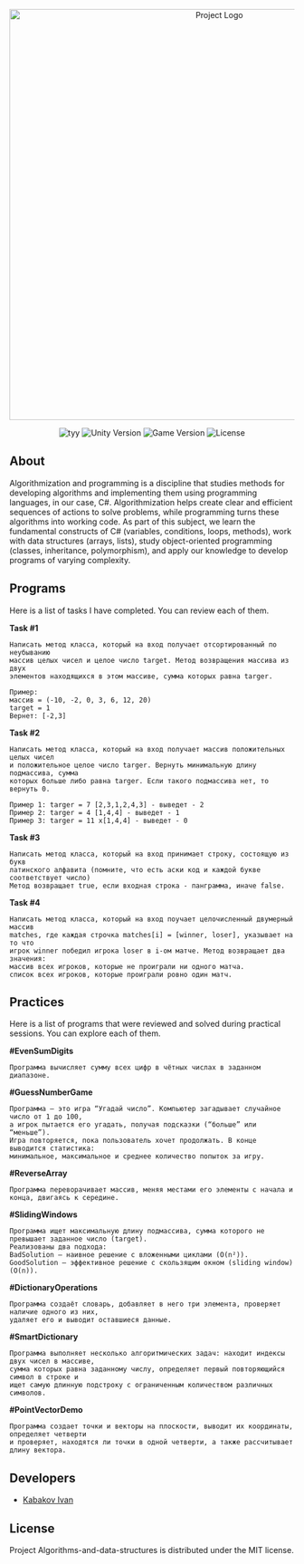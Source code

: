 <p align="center">
      <img src="https://i.ibb.co/j1KrpYw/Group-4-2.png" alt="Project Logo" width="726">
</p>

<p align="center">
      <img src="https://img.shields.io/badge/Language-C%23-orange" alt="tyy">
      <img src="https://img.shields.io/badge/Created-2025-blueviolet" alt="Unity Version">
      <img src="https://img.shields.io/badge/Version-1.0.0-blue" alt="Game Version">
      <img src="https://img.shields.io/badge/License-MIT-success" alt="License">
</p>

## About

Algorithmization and programming is a discipline that studies methods for developing algorithms and implementing them using programming languages, in our case, C#. Algorithmization helps create clear and efficient sequences of actions to solve problems, while programming turns these algorithms into working code. As part of this subject, we learn the fundamental constructs of C# (variables, conditions, loops, methods), work with data structures (arrays, lists), study object-oriented programming (classes, inheritance, polymorphism), and apply our knowledge to develop programs of varying complexity.

## Programs

Here is a list of tasks I have completed. You can review each of them.

**Task #1**
```
Написать метод класса, который на вход получает отсортированный по неубыванию
массив целых чисел и целое число target. Метод возвращения массива из двух
элементов находящихся в этом массиве, сумма которых равна targer.

Пример: 
массив = (-10, -2, 0, 3, 6, 12, 20)
target = 1
Вернет: [-2,3]
```

**Task #2**
```
Написать метод класса, который на вход получает массив положительных целых чисел
и положительное целое число targer. Вернуть минимальную длину подмассива, сумма
которых больше либо равна targer. Если такого подмассива нет, то вернуть 0.

Пример 1: targer = 7 [2,3,1,2,4,3] - выведет - 2
Пример 2: targer = 4 [1,4,4] - выведет - 1
Пример 3: targer = 11 х[1,4,4] - выведет - 0 
```

**Task #3**
```
Написать метод класса, который на вход принимает строку, состоящую из букв
латинского алфавита (помните, что есть аски код и каждой букве соответствует число)
Метод возвращает true, если входная строка - панграмма, иначе false.
```

**Task #4**
```
Написать метод класса, который на вход поучает целочисленный двумерный массив
matches, где каждая строчка matches[i] = [winner, loser], указывает на то что
игрок winner победил игрока loser в i-ом матче. Метод возвращает два значения:
массив всех игроков, которые не проиграли ни одного матча.
список всех игроков, которые проиграли ровно один матч.
```

## Practices

Here is a list of programs that were reviewed and solved during practical sessions. You can explore each of them.

**#EvenSumDigits**
```
Программа вычисляет сумму всех цифр в чётных числах в заданном диапазоне.
```

**#GuessNumberGame**
```
Программа – это игра “Угадай число”. Компьютер загадывает случайное число от 1 до 100,
а игрок пытается его угадать, получая подсказки (“больше” или “меньше”).
Игра повторяется, пока пользователь хочет продолжать. В конце выводится статистика:
минимальное, максимальное и среднее количество попыток за игру.
```

**#ReverseArray**
```
Программа переворачивает массив, меняя местами его элементы с начала и конца, двигаясь к середине.
```

**#SlidingWindows**
```
Программа ищет максимальную длину подмассива, сумма которого не превышает заданное число (target).
Реализованы два подхода:
BadSolution – наивное решение с вложенными циклами (O(n²)).
GoodSolution – эффективное решение с скользящим окном (sliding window) (O(n)).
```

**#DictionaryOperations**
```
Программа создаёт словарь, добавляет в него три элемента, проверяет наличие одного из них,
удаляет его и выводит оставшиеся данные.
```

**#SmartDictionary**
```
Программа выполняет несколько алгоритмических задач: находит индексы двух чисел в массиве,
сумма которых равна заданному числу, определяет первый повторяющийся символ в строке и
ищет самую длинную подстроку с ограниченным количеством различных символов.
```

**#PointVectorDemo**
```
Программа создает точки и векторы на плоскости, выводит их координаты, определяет четверти
и проверяет, находятся ли точки в одной четверти, а также рассчитывает длину вектора.
```

## Developers

- [Kabakov Ivan](https://github.com/Kabakov-Ivan)

## License

Project Algorithms-and-data-structures is distributed under the MIT license.
